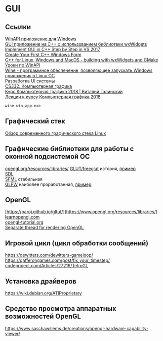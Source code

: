 # GUI

## Ссылки
[WinAPI приложение для Windows](https://www.youtube.com/watch?v=TzuYeY_K02c)  
[GUI приложение на C++ с использованием библиотеки wxWidgets](https://www.youtube.com/watch?v=BjQhp0eHmJw&list=PLFk1_lkqT8MbVOcwEppCPfjGOGhLvcf9G)  
[Implement GUI in C++ Step by Step in VS 2017](https://www.youtube.com/watch?v=SC6VfQbrjtY&list=PLmeQIS8S5cYPFkpAk6x-aF0KEB0rfJb-K&index=3)  
[Create Your First C++ Windows Form](https://www.youtube.com/watch?v=zv8DkkhBNR0)  
[C++ for Linux, Windows and MacOS - building with wxWidgets and CMake](https://www.youtube.com/watch?v=MfuBS9n5_aY&list=PL0qQTroQZs5vVmTuBew-nTx9DIu6rRl2c)  
[Уроки по WinAPI](https://www.youtube.com/watch?v=UluSI1P4Ijg&list=PLBOPkQsFLCR2H7_0Ss0W6y703J_ySRGi_)  
[Wine - программное обеспечение, позволяющее запускать Windows приложения в Linux ОС](https://www.winehq.org/)  
[Разработка UI системы](https://habr.com/ru/post/521306/)  
[CS332. Компьютерная графика](https://edu.mmcs.sfedu.ru/course/view.php?id=188)  
[Курс Компьютерная графика 2018 | Виталий Галинский ](https://www.youtube.com/watch?v=J6uINtQW7Ho&list=PL-_cKNuVAYAVK2E--20nqggd57jcipCk6)  
[Лекции к курсу Компьютерная графика 2018](https://www.school30.spb.ru/cgsg/cgc2018/)  
```cmd
wine win_app.exe
```

## Графический стек
[Обзор современного графического стека Linux](https://bootlin.com/doc/training/graphics/graphics-slides.pdf)  

## Графические библиотеки для работы с оконной подсистемой ОС
[opengl.org/resources/libraries/](https://www.opengl.org/resources/libraries/)
[GLUT/freeglut](https://www.opengl.org/resources/libraries/glut/) история, [пример](http://www.codebind.com/linux-tutorials/install-opengl-ubuntu-linux/)  
[SDL](https://www.libsdl.org/)  
[SFML](https://www.sfml-dev.org/) стабильная  
[GLFW](https://www.glfw.org/) наиболее проработанная, [пример](https://learnopengl.com/code_viewer_gh.php?code=src/1.getting_started/2.1.hello_triangle/hello_triangle.cpp)  

## OpenGL
[https://paroj.github.io/gltut/](https://www.opengl.org/resources/libraries/)   
[learnopengl.com](https://learnopengl.com/Getting-started/Hello-Window)  
[opengl-tutorial.org](http://www.opengl-tutorial.org/ru/beginners-tutorials/tutorial-2-the-first-triangle/)  
[Separate thread for rendering OpenGL](http://www.songho.ca/opengl/gl_mvc.html)  

## Игровой цикл (цикл обработки сообщений)
https://dewitters.com/dewitters-gameloop/  
https://gafferongames.com/post/fix_your_timestep/  
[codeproject.com/Articles/27219/TetroGL](https://www.codeproject.com/Articles/27219/TetroGL-An-OpenGL-Game-Tutorial-in-C-for-Win32-Pla)  
## Установка драйверов
https://wiki.debian.org/ATIProprietary  

## Средство просмотра аппаратных возможностей OpenGL
https://www.saschawillems.de/creations/opengl-hardware-capability-viewer/ 
